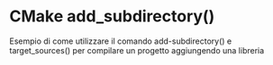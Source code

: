 # CMake add_subdirectory()

Esempio di come utilizzare il comando add-subdirectory() e target_sources() per compilare un progetto aggiungendo una libreria